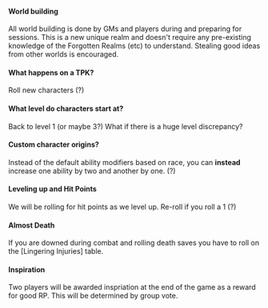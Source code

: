 #### World building

All world building is done by GMs and players during and preparing for sessions.
This is a new unique realm and doesn't require any pre-existing knowledge of the Forgotten Realms (etc) to understand. Stealing good ideas from other worlds is encouraged.

#### What happens on a TPK?

Roll new characters (?)

#### What level do characters start at?

Back to level 1 (or maybe 3?)
What if there is a huge level discrepancy?

#### Custom character origins?

Instead of the default ability modifiers based on race, you can **instead** increase one ability by two and another by one.  (?)

#### Leveling up and Hit Points

We will be rolling for hit points as we level up.
Re-roll if you roll a 1 (?)

#### Almost Death

If you are downed during combat and rolling death saves you have to roll on the [Lingering Injuries] table. 

#### Inspiration

Two players will be awarded inspriation at the end of the game as a reward for good RP.
This will be determined by group vote.